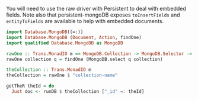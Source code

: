 You will need to use the raw driver with Persistent to deal with embedded fields.
Note also that persistent-mongoDB exposes `toInsertFields` and `entityToFields` are available to help with embedded documents.

``` haskell
import Database.MongoDB((=:))
import Database.MongoDB (Document, Action, findOne)
import qualified Database.MongoDB as MongoDB

rawOne :: Trans.MonadIO m => MongoDB.Collection -> MongoDB.Selector -> Action m (Maybe Document)
rawOne collection q = findOne (MongoDB.select q collection)

theCollection :: Trans.MonadIO m
theCollection = rawOne $ "collection-name"

getTheR theId = do
  Just doc <- runDB $ theCollection ["_id" =: theId]
```
